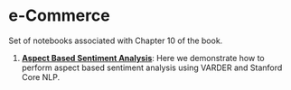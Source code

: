 # e-Commerce

Set of notebooks associated with Chapter 10 of the book.

1. **[Aspect Based Sentiment Analysis](https://github.com/practical-nlp/practical-nlp/blob/master/Ch9/01_Aspect_Based_Sentiment_analysis.ipynb)**: Here we demonstrate how to perform aspect based sentiment analysis using VARDER and Stanford Core NLP.
